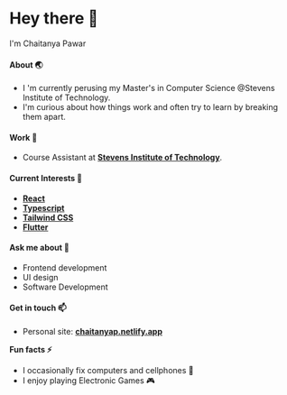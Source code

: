# Hey there 👋<br>
  I'm <span>Chaitanya Pawar</span>
#### About 🌏
- I 'm currently perusing my Master's in Computer Science @Stevens Institute of Technology.
- I'm curious about how things work and often try to learn by breaking them apart.

#### Work 🔭
- Course Assistant at **[Stevens Institute of Technology](https://stevens.edu)**.

#### Current Interests 🌱
- **[React](https://reactjs.org)**
- **[Typescript](https://www.typescriptlang.org/)**
- **[Tailwind CSS](https://tailwindcss.com)**
- **[Flutter](https://flutter.dev)**

#### Ask me about 💬
- Frontend development
- UI design
- Software Development

#### Get in touch 📫
- Personal site: **[chaitanyap.netlify.app](https://chaitanyap.netlify.app)**

**Fun facts ⚡**
- I occasionally fix computers and cellphones 🔧
- I enjoy playing Electronic Games 🎮
